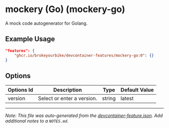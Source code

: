 
# mockery (Go) (mockery-go)

A mock code autogenerator for Golang.

## Example Usage

```json
"features": {
    "ghcr.io/brokeyourbike/devcontainer-features/mockery-go:0": {}
}
```

## Options

| Options Id | Description | Type | Default Value |
|-----|-----|-----|-----|
| version | Select or enter a version. | string | latest |



---

_Note: This file was auto-generated from the [devcontainer-feature.json](https://github.com/brokeyourbike/devcontainer-features/blob/main/src/mockery-go/devcontainer-feature.json).  Add additional notes to a `NOTES.md`._
